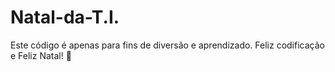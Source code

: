 # Natal-da-T.I.
Este código é apenas para fins de diversão e aprendizado. Feliz codificação e Feliz Natal! 🌟
